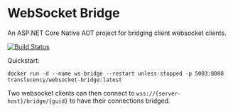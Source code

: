 # WebSocket Bridge

An ASP.NET Core Native AOT project for bridging client websocket clients.

[![Build Status](https://dev.azure.com/translucency/ControlR/_apis/build/status%2FWebsocketBridge?branchName=main)](https://dev.azure.com/translucency/ControlR/_build/latest?definitionId=37&branchName=main)

Quickstart:

```
docker run -d --name ws-bridge --restart unless-stopped -p 5003:8080  translucency/websocket-bridge:latest
```

Two websocket clients can then connect to `wss://{server-host}/bridge/{guid}` to have their connections bridged.
